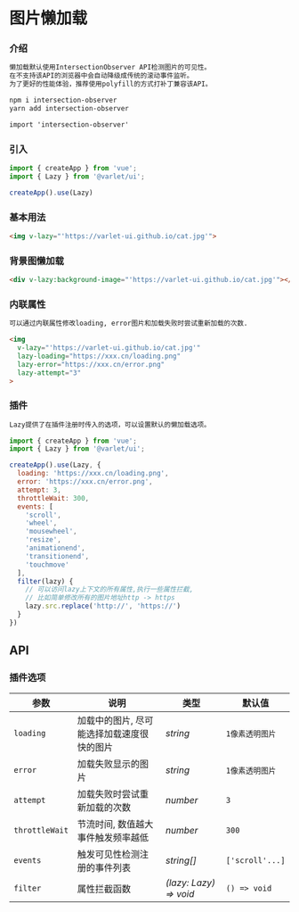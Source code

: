 # 图片懒加载

### 介绍

```html
懒加载默认使用IntersectionObserver API检测图片的可见性。
在不支持该API的浏览器中会自动降级成传统的滚动事件监听。
为了更好的性能体验，推荐使用polyfill的方式打补丁兼容该API。
```

```html
npm i intersection-observer
yarn add intersection-observer
```

```html
import 'intersection-observer'
```

#### 

### 引入

```js
import { createApp } from 'vue';
import { Lazy } from '@varlet/ui';

createApp().use(Lazy)
```

### 基本用法

```html
<img v-lazy="'https://varlet-ui.github.io/cat.jpg'">
```

### 背景图懒加载
```html
<div v-lazy:background-image="'https://varlet-ui.github.io/cat.jpg'"></div>
```

### 内联属性
```html
可以通过内联属性修改loading, error图片和加载失败时尝试重新加载的次数.
```

```html
<img 
  v-lazy="'https://varlet-ui.github.io/cat.jpg'"
  lazy-loading="https://xxx.cn/loading.png"
  lazy-error="https://xxx.cn/error.png"
  lazy-attempt="3"
>
```

### 插件

```html
Lazy提供了在插件注册时传入的选项，可以设置默认的懒加载选项。
```

```js
import { createApp } from 'vue';
import { Lazy } from '@varlet/ui';

createApp().use(Lazy, {
  loading: 'https://xxx.cn/loading.png',
  error: 'https://xxx.cn/error.png',
  attempt: 3,
  throttleWait: 300,
  events: [
    'scroll', 
    'wheel', 
    'mousewheel', 
    'resize',
    'animationend',
    'transitionend', 
    'touchmove'
  ],
  filter(lazy) {
    // 可以访问lazy上下文的所有属性,执行一些属性拦截, 
    // 比如简单修改所有的图片地址http -> https
    lazy.src.replace('http://', 'https://')
  }
})
```

## API

### 插件选项

| 参数 | 说明 | 类型 | 默认值 | 
| --- | --- | --- | --- | 
| `loading` | 加载中的图片, 尽可能选择加载速度很快的图片 | _string_ | `1像素透明图片` |
| `error` | 加载失败显示的图片 | _string_ | `1像素透明图片` |
| `attempt` | 加载失败时尝试重新加载的次数 | _number_ | `3` |  
| `throttleWait` | 节流时间, 数值越大事件触发频率越低 | _number_ | `300` |
| `events` | 触发可见性检测注册的事件列表 | _string[]_ | `['scroll'...]` |
| `filter` | 属性拦截函数 | _(lazy: Lazy) => void_ | `() => void` |